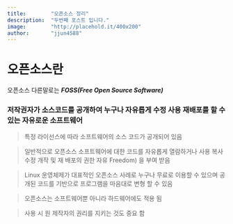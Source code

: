 ```yaml
---
title:        "오픈소스 정리"
description:  "두번째 포스트 입니다."
image:        "http://placehold.it/400x200"
author:       "jjun4588"
---
```


오픈소스란
============

오픈소스 다른말로는 ***FOSS(Free Open Source Software)***

### 저작권자가 소스코드를 공개하여 누구나 자유롭게 수정 사용 재배포를 할 수 있는 자유로운 소프트웨어

>특정 라이선스에 따라 소프트웨어의 소스 코드가 공개되어 있음

>일반적으로 오픈소스 소프트웨어에 대한 코드를 자유롭게 열람하거나 
사용 복사 수정 개작 및 재 배포의 권한 자유 Freedom) 을 부여 받음

>Linux 운영체제가 대표적인 오픈소스 사례로 누구나 무료로 이용할 수 있으며 
공개된 코드를 기반으로 프로그램을 마음대로 변형 할 수 있음

>오픈소스는 소프트웨어뿐 아니라 하드웨어에도 적용 됨

>사용 시 원 제작자의 권리를 지키는 것도 중요 함
